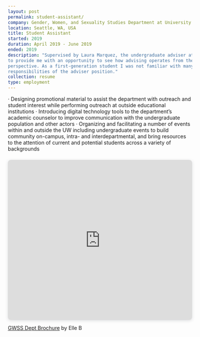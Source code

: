 ```yaml
---
layout: post
permalink: student-assistant/
company: Gender, Women, and Sexuality Studies Department at University of Washington
location: Seattle, WA, USA
title: Student Assistant
started: 2019
duration: April 2019 - June 2019
ended: 2019
description: "Supervised by Laura Marquez, the undergraduate adviser at the time,
to provide me with an opportunity to see how advising operates from the staff
perspective. As a first-generation student I was not familiar with many of the
responsibilities of the adviser position."
collection: resume
type: employment
---
```


·	Designing promotional material to assist the department with outreach and student interest while performing outreach at outside educational institutions
·	Introducing digital technology tools to the department’s academic counselor to improve communication with the undergraduate population and other actors
·	Organizing and facilitating a number of events within and outside the UW including undergraduate events to build community on-campus, intra- and interdepartmental, and bring resources to the attention of current and potential students across a variety of backgrounds

<div style="position: relative; width: 100%; height: 0; padding-top: 77.2727%;
 padding-bottom: 48px; box-shadow: 0 2px 8px 0 rgba(63,69,81,0.16); margin-top: 1.6em; margin-bottom: 0.9em; overflow: hidden;
 border-radius: 8px; will-change: transform;">
  <iframe loading="lazy" style="position: absolute; width: 100%; height: 100%; top: 0; left: 0; border: none; padding: 0;margin: 0;"
    src="https:&#x2F;&#x2F;www.canva.com&#x2F;design&#x2F;DADV1LhF5ZE&#x2F;view?embed" allowfullscreen="allowfullscreen" allow="fullscreen">
  </iframe>
</div>
<a href="https:&#x2F;&#x2F;www.canva.com&#x2F;design&#x2F;DADV1LhF5ZE&#x2F;view?utm_content=DADV1LhF5ZE&amp;utm_campaign=designshare&amp;utm_medium=embeds&amp;utm_source=link" target="_blank" rel="noopener">GWSS Dept Brochure</a> by Elle B

